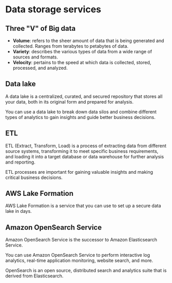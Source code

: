 # Data storage services

## Three "V" of Big data

- **Volume**: refers to the sheer amount of data that is being generated and collected.
Ranges from terabytes to petabytes of data.
- **Variety**: describes the various types of data
from a wide range of sources and formats.
- **Velocity**: pertains to the speed at which data is collected, stored, processed, and analyzed.


## Data lake

A data lake is a centralized, curated, and secured repository that stores all your data, both in its original form and prepared for analysis.

You can use a data lake to break down data silos and combine different types of analytics to gain insights and guide better business decisions.


## ETL

ETL (Extract, Transform, Load) is a process of extracting data from different source systems, transforming it to meet specific business requirements, and loading it into a target database or data warehouse for further analysis and reporting.

ETL processes are important for gaining valuable insights and making critical business decisions.


## AWS Lake Formation

AWS Lake Formation is a service that you can use to set up a secure data lake in days.


## Amazon OpenSearch Service

Amazon OpenSearch Service is the successor to Amazon Elasticsearch Service.

You can use Amazon OpenSearch Service to perform interactive log analytics, real-time application monitoring, website search, and more. 

OpenSearch is an open source, distributed search and analytics suite that is derived from Elasticsearch.